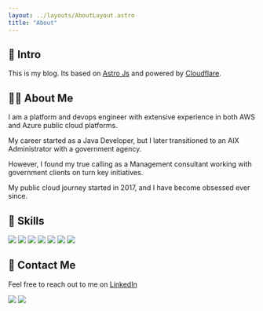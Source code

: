 ```yaml
---
layout: ../layouts/AboutLayout.astro
title: "About"
---
```


## 📔 Intro

This is my blog. Its based on [Astro Js](https://astro.build) and powered by [Cloudflare](http://www.cloudflare.com).

## 🏄‍♂️ About Me

I am a platform and devops engineer with extensive experience in both AWS and Azure public cloud platforms.

My career started as a Java Developer, but I later transitioned to an AIX Administrator with a government agency.

However, I found my true calling as a Management consultant working with government clients on turn key initiatives.

My public cloud journey started in 2017, and I have become obsessed ever since.

## 🧰 Skills

![](https://img.shields.io/static/v1?style=flat-square&label=Platforms&message=AWS&color=orange)
![](https://img.shields.io/static/v1?style=flat-square&label=Platforms&message=Azure&color=blue)
![](https://img.shields.io/static/v1?style=flat-square&label=IaC&message=Terraform&color=blueviolet)
![](https://img.shields.io/static/v1?style=flat-square&label=IaC&message=CloudFormation&color=orange)
![](https://img.shields.io/static/v1?style=flat-square&label=IaC&message=Ansible&color=red)
![](https://img.shields.io/badge/Code-Java-Language?style=flat-square&label=Code&logo=Java&message=Java&color=yellow)
![](https://img.shields.io/badge/Code-Python-Language?style=flat-square&logo=python&&message=Python&color=yellowgreen)

## 📧 Contact Me

Feel free to reach out to me on [LinkedIn](https://www.linkedin.com/in/nishadsaithaly)

![](https://img.shields.io/badge/Name-Nishad%20Saithaly-green)
![](https://img.shields.io/badge/Email-nsaithaly@yahoo.com-green)

